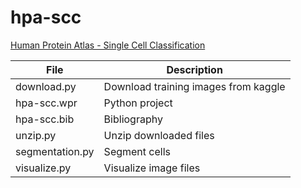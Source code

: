# hpa-scc
[Human Protein Atlas - Single Cell Classification](https://www.kaggle.com/c/hpa-single-cell-image-classification)

|File|Description|
|-----------------|-------------------------------------------------------------------------------------------------|
|download.py|Download training images from kaggle|
|hpa-scc.wpr|Python project|
|hpa-scc.bib|Bibliography|
|unzip.py|Unzip downloaded files|
|segmentation.py|Segment cells|
|visualize.py|Visualize image files|
